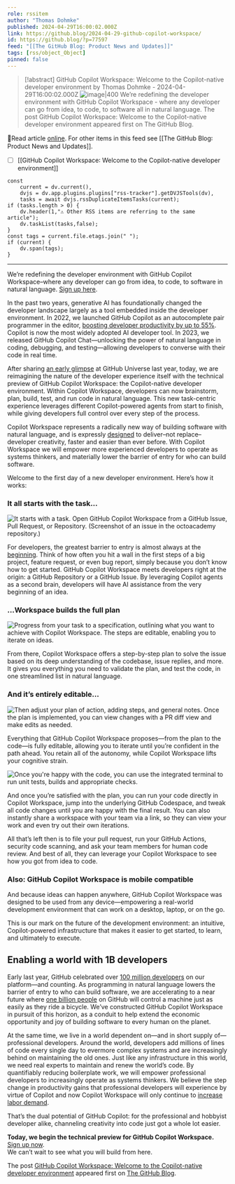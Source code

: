 ```yaml
---
role: rssitem
author: "Thomas Dohmke"
published: 2024-04-29T16:00:02.000Z
link: https://github.blog/2024-04-29-github-copilot-workspace/
id: https://github.blog/?p=77597
feed: "[[The GitHub Blog꞉ Product News and Updates]]"
tags: [rss/object_Object]
pinned: false
---
```


> [!abstract] GitHub Copilot Workspace: Welcome to the Copilot-native developer environment by Thomas Dohmke - 2024-04-29T16:00:02.000Z
> <span class="rss-image">![image|400](https://github.blog/wp-content/uploads/2024/04/octoacademy-projects.png?w=1024&resize=1024%2C593)</span> We’re redefining the developer environment with GitHub Copilot Workspace - where any developer can go from idea, to code, to software all in natural language. The post GitHub Copilot Workspace: Welcome to the Copilot-native developer environment appeared first on The GitHub Blog.

🔗Read article [online](https://github.blog/2024-04-29-github-copilot-workspace/). For other items in this feed see [[The GitHub Blog꞉ Product News and Updates]].

- [ ] [[GitHub Copilot Workspace꞉ Welcome to the Copilot-native developer environment]]

~~~dataviewjs
const
    current = dv.current(),
	dvjs = dv.app.plugins.plugins["rss-tracker"].getDVJSTools(dv),
	tasks = await dvjs.rssDuplicateItemsTasks(current);
if (tasks.length > 0) {
	dv.header(1,"⚠ Other RSS items are referring to the same article");
    dv.taskList(tasks,false);
}
const tags = current.file.etags.join(" ");
if (current) {
	dv.span(tags);
}
~~~

- - -
We’re redefining the developer environment with GitHub Copilot Workspace–where any developer can go from idea, to code, to software in natural language. [Sign up here](https://githubnext.com/projects/copilot-workspace).

In the past two years, generative AI has foundationally changed the developer landscape largely as a tool embedded inside the developer environment. In 2022, we launched GitHub Copilot as an autocomplete pair programmer in the editor, [boosting developer productivity by up to 55%](https://github.blog/2022-09-07-research-quantifying-github-copilots-impact-on-developer-productivity-and-happiness/). Copilot is now the most widely adopted AI developer tool. In 2023, we released GitHub Copilot Chat—unlocking the power of natural language in coding, debugging, and testing—allowing developers to converse with their code in real time.

After sharing [an early glimpse](https://github.blog/2023-11-08-universe-2023-copilot-transforms-github-into-the-ai-powered-developer-platform/) at GitHub Universe last year, today, we are reimagining the nature of the developer experience itself with the technical preview of GitHub Copilot Workspace: the Copilot-native developer environment. Within Copilot Workspace, developers can now brainstorm, plan, build, test, and run code in natural language. This new task-centric experience leverages different Copilot-powered agents from start to finish, while giving developers full control over every step of the process.

Copilot Workspace represents a radically new way of building software with natural language, and is expressly [designed](https://github.blog/2024-01-17-a-developers-second-brain-reducing-complexity-through-partnership-with-ai/) to deliver–not replace–developer creativity, faster and easier than ever before. With Copilot Workspace we will empower more experienced developers to operate as systems thinkers, and materially lower the barrier of entry for who can build software.

Welcome to the first day of a new developer environment. Here’s how it works:

### It all starts with the task…[](#it-all-starts-with-the-task)

![It starts with a task. Open GitHub Copilot Workspace from a GitHub Issue, Pull Request, or Repository. (Screenshot of an issue in the octoacademy repository.)](https://github.blog/wp-content/uploads/2024/04/octoacademy-projects.png?w=1024&resize=1024%2C593)

For developers, the greatest barrier to entry is almost always at the [beginning](https://github.blog/2023-11-08-universe-2023-copilot-transforms-github-into-the-ai-powered-developer-platform/). Think of how often you hit a wall in the first steps of a big project, feature request, or even bug report, simply because you don’t know how to get started. GitHub Copilot Workspace meets developers right at the origin: a GitHub Repository or a GitHub Issue. By leveraging Copilot agents as a second brain, developers will have AI assistance from the very beginning of an idea.

### …Workspace builds the full plan[](#workspace-builds-the-full-plan)

![Progress from your task to a specification, outlining what you want to achieve with Copilot Workspace. The steps are editable, enabling you to iterate on ideas.](https://github.blog/wp-content/uploads/2024/04/3-Plan-of-Action-Zoom-with-BG.png?w=1024&resize=1024%2C607)

From there, Copilot Workspace offers a step-by-step plan to solve the issue based on its deep understanding of the codebase, issue replies, and more. It gives you everything you need to validate the plan, and test the code, in one streamlined list in natural language.

### And it’s entirely editable…[](#and-its-entirely-editable)

![Then adjust your plan of action, adding steps, and general notes. Once the plan is implemented, you can view changes with a PR diff view and make edits as needed.](https://github.blog/wp-content/uploads/2024/04/copilot-workspace.png?w=1024&resize=1024%2C593)

Everything that GitHub Copilot Workspace proposes—from the plan to the code—is fully editable, allowing you to iterate until you’re confident in the path ahead. You retain all of the autonomy, while Copilot Workspace lifts your cognitive strain.

![Once you're happy with the code, you can use the integrated terminal to run unit tests, builds and appropriate checks.](https://github.blog/wp-content/uploads/2024/04/4.1-Run-code-in-Copilot-Workspace-v3.png?w=1024&resize=1024%2C604)

And once you’re satisfied with the plan, you can run your code directly in Copilot Workspace, jump into the underlying GitHub Codespace, and tweak all code changes until you are happy with the final result. You can also instantly share a workspace with your team via a link, so they can view your work and even try out their own iterations.

All that’s left then is to file your pull request, run your GitHub Actions, security code scanning, and ask your team members for human code review. And best of all, they can leverage your Copilot Workspace to see how you got from idea to code.

### Also: GitHub Copilot Workspace is mobile compatible[](#also-github-copilot-workspace-is-mobile-compatible)

And because ideas can happen anywhere, GitHub Copilot Workspace was designed to be used from any device—empowering a real-world development environment that can work on a desktop, laptop, or on the go.

This is our mark on the future of the development environment: an intuitive, Copilot-powered infrastructure that makes it easier to get started, to learn, and ultimately to execute.

## Enabling a world with 1B developers[](#enabling-a-world-with-1b-developers)

Early last year, GitHub celebrated over [100 million developers](https://github.blog/2023-01-25-100-million-developers-and-counting/) on our platform—and counting. As programming in natural language lowers the barrier of entry to who can build software, we are accelerating to a near future where [one billion people](https://www.sequoiacap.com/article/the-next-billion-developers-perspective/) on GitHub will control a machine just as easily as they ride a bicycle. We’ve constructed GitHub Copilot Workspace in pursuit of this horizon, as a conduit to help extend the economic opportunity and joy of building software to every human on the planet.

At the same time, we live in a world dependent on—and in short supply of—professional developers. Around the world, developers add millions of lines of code every single day to evermore complex systems and are increasingly behind on maintaining the old ones. Just like any infrastructure in this world, we need real experts to maintain and renew the world’s code. By quantifiably reducing boilerplate work, we will empower professional developers to increasingly operate as systems thinkers. We believe the step change in productivity gains that professional developers will experience by virtue of Copilot and now Copilot Workspace will only continue to [increase labor demand](https://github.blog/2023-06-27-the-economic-impact-of-the-ai-powered-developer-lifecycle-and-lessons-from-github-copilot/).

That’s the dual potential of GitHub Copilot: for the professional and hobbyist developer alike, channeling creativity into code just got a whole lot easier.

**Today, we begin the technical preview for GitHub Copilot Workspace.**  
[Sign up now](https://githubnext.com/projects/copilot-workspace).  
We can’t wait to see what you will build from here.

The post [GitHub Copilot Workspace: Welcome to the Copilot-native developer environment](https://github.blog/2024-04-29-github-copilot-workspace/) appeared first on [The GitHub Blog](https://github.blog).